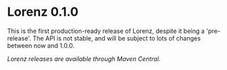 Lorenz 0.1.0
============

This is the first production-ready release of Lorenz, despite it being a 'pre-release'.
The API is not stable, and will be subject to lots of changes between now and 1.0.0.

*Lorenz releases are available through Maven Central*.
